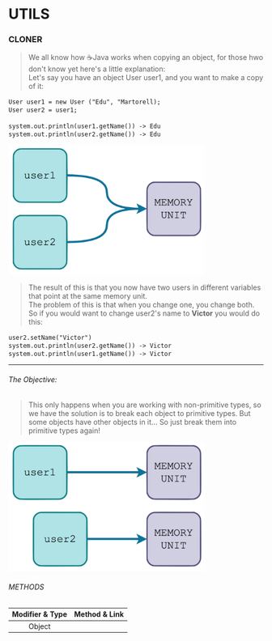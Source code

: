 # UTILS
### CLONER
> We all know how ☕️Java works when copying an object, for those hwo don't know yet here's a little explanation:<br>
> Let's say you have an object User user1, and you want to make a copy of it:
```
User user1 = new User ("Edu", "Martorell);
User user2 = user1;

system.out.println(user1.getName()) -> Edu
system.out.println(user2.getName()) -> Edu
```
<img src="../staticfiles/javaCopy1.png" alt="javaCopy1" height="256">

> The result of this is that you now have two users in different variables that point at the same memory unit.<br>
> The problem of this is that when you change one, you change both.<br>
> So if you would want to change user2's name to **Victor** you would do this:
```
user2.setName("Victor")
system.out.println(user2.getName()) -> Victor
system.out.println(user1.getName()) -> Victor
```
---
###### The Objective:
> This only happens when you are working with non-primitive types, so we have the solution is to break each object to primitive types.
> But some objects have other objects in it... So just break them into primitive types again! 

<img src="../staticfiles/javaDeepCopy.png" alt="javaDeepCopy" height="256">

###### METHODS

| Modifier & Type | Method & Link |
|:---------------:|:--------------|
|     Object      |               |

